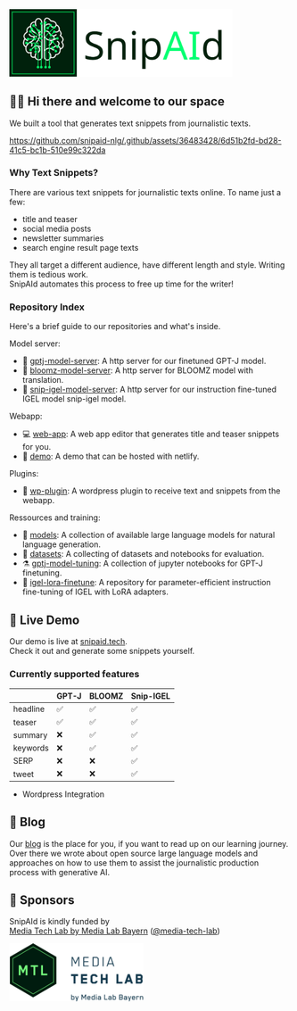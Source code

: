 <picture>
  <source
    srcset="/profile/logo-dark.png"
    media="(prefers-color-scheme: dark)"
  />
  <img
    src="/profile/logo-light.png"
    alt="Logo: Brain with green-wired synapses, next to it the text 'SnipAId'"
    width="400px"
  />
</picture>

## ✍🏼 Hi there and welcome to our space 

We built a tool that generates text snippets from journalistic texts.

https://github.com/snipaid-nlg/.github/assets/36483428/6d51b2fd-bd28-41c5-bc1b-510e99c322da


### Why Text Snippets?

There are various text snippets for journalistic texts online. To name just a few:

- title and teaser
- social media posts
- newsletter summaries
- search engine result page texts

They all target a different audience, have different length and style. Writing them is tedious work. \
SnipAId automates this process to free up time for the writer!

### Repository Index

Here's a brief guide to our repositories and what's inside.

Model server:
- 🤖 [gptj-model-server](https://github.com/snipaid-nlg/gptj-model-server): A http server for our finetuned GPT-J model.
- 🌸 [bloomz-model-server](https://github.com/snipaid-nlg/bloomz-model-server): A http server for BLOOMZ model with translation.
- 🦔 [snip-igel-model-server](https://github.com/snipaid-nlg/snip-igel-model-server): A http server for our instruction fine-tuned IGEL model snip-igel model.

Webapp:
- 💻 [web-app](https://github.com/snipaid-nlg/web-app): A web app editor that generates title and teaser snippets for you.
- 🔗 [demo](https://github.com/snipaid-nlg/demo): A demo that can be hosted with netlify.

Plugins:
- 🧩 [wp-plugin](https://github.com/snipaid-nlg/wp-plugin): A wordpress plugin to receive text and snippets from the webapp.


Ressources and training:
- 🧠 [models](https://github.com/snipaid-nlg/models): A collection of available large language models for natural language generation.
- 📄 [datasets](https://github.com/snipaid-nlg/datasets): A collecting of datasets and notebooks for evaluation.
- ⚗️ [gptj-model-tuning](https://github.com/snipaid-nlg/gptj-model-tuning): A collection of jupyter notebooks for GPT-J finetuning.
- 🦾 [igel-lora-finetune](https://github.com/snipaid-nlg/igel-lora-finetune-news-snippets): A repository for parameter-efficient instruction fine-tuning of IGEL with LoRA adapters.

## 🎉 Live Demo

Our demo is live at [snipaid.tech](https://snipaid.tech). \
Check it out and generate some snippets yourself.

### Currently supported features

| | GPT-J | BLOOMZ | Snip-IGEL |
|---|---|---|---|
| headline | ✅ | ✅ | ✅ |
| teaser | ✅ | ✅ | ✅ |
| summary | ❌ | ✅ | ✅ |
| keywords | ❌ | ✅ | ✅ |
| SERP | ❌ | ❌ | ✅ |
| tweet | ❌ | ❌ | ✅ |

+ Wordpress Integration

## 📝 Blog

Our [blog](https://snipaid-nlg.github.io/) is the place for you, if you want to read up on our learning journey. Over there we wrote about open source large language models and approaches on how to use them to assist the journalistic production process with generative AI.

## 💸 Sponsors

SnipAId is kindly funded by \
<a href="https://media-tech-lab.com">Media Tech Lab by Media Lab Bayern</a> (<a href="https://github.com/media-tech-lab">@media-tech-lab</a>)

<img src="https://github.com/media-tech-lab/.github/blob/main/assets/mtl-powered-by.png" width="240" title="Media Tech Lab powered by logo">
